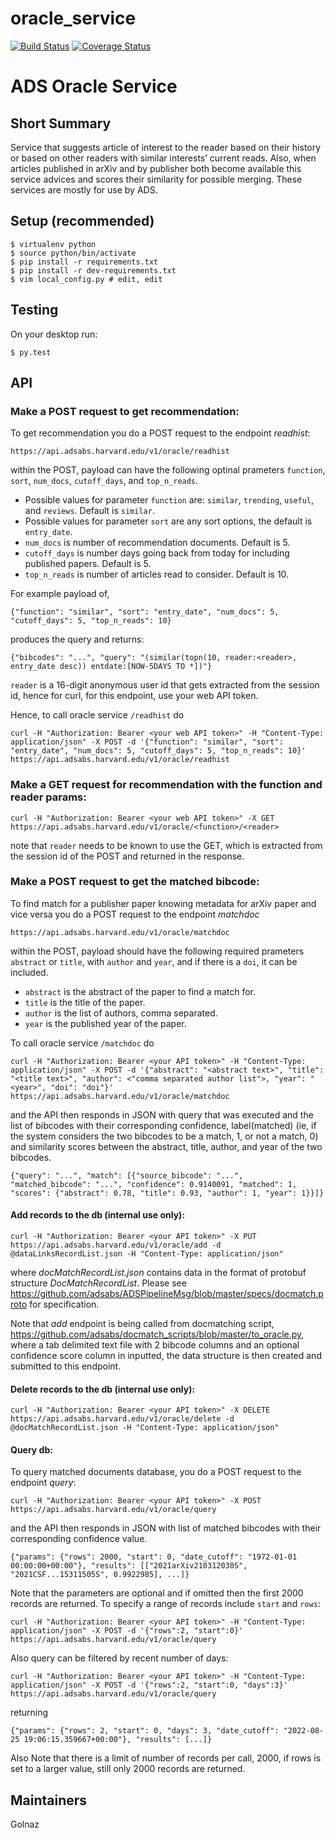# oracle_service

[![Build Status](https://travis-ci.org/adsabs/oracle_service.svg)](https://travis-ci.org/adsabs/oracle_service)
[![Coverage Status](https://coveralls.io/repos/adsabs/oracle_service/badge.svg)](https://coveralls.io/r/adsabs/oracle_service?branch=master)


# ADS Oracle Service

## Short Summary

Service that suggests article of interest to the reader based on their history or based on other readers with similar interests’ current reads. Also, when articles published in arXiv and by publisher both become available this service advices and scores their similarity for possible merging. These services are mostly for use by ADS.


## Setup (recommended)

    $ virtualenv python
    $ source python/bin/activate
    $ pip install -r requirements.txt
    $ pip install -r dev-requirements.txt
    $ vim local_config.py # edit, edit

    
## Testing

On your desktop run:

    $ py.test
    

## API


### Make a POST request to get recommendation:

To get recommendation you do a POST request to the endpoint *readhist*:

    https://api.adsabs.harvard.edu/v1/oracle/readhist

within the POST, payload can have the following optinal prameters `function`, `sort`, `num_docs`, `cutoff_days`, and `top_n_reads`.
* Possible values for parameter `function` are: `similar`, `trending`, `useful`, and `reviews`. Default is `similar`.
* Possible values for parameter `sort` are any sort options, the default is `entry_date`.
* `num_docs` is number of recommendation documents. Default is 5.
* `cutoff_days` is number days going back from today for including published papers. Default is 5.
* `top_n_reads` is number of articles read to consider. Default is 10.

For example payload of, 
 
    {"function": "similar", "sort": "entry_date", "num_docs": 5, "cutoff_days": 5, "top_n_reads": 10}

produces the query and returns:

    {"bibcodes": "...", "query": "(similar(topn(10, reader:<reader>, entry_date desc)) entdate:[NOW-5DAYS TO *])"}

`reader` is a 16-digit anonymous user id that gets extracted from the session id, hence for curl, for this endpoint, use your web API token.

Hence, to call oracle service `/readhist` do

    curl -H "Authorization: Bearer <your web API token>" -H "Content-Type: application/json" -X POST -d '{"function": "similar", "sort": "entry_date", "num_docs": 5, "cutoff_days": 5, "top_n_reads": 10}' https://api.adsabs.harvard.edu/v1/oracle/readhist


### Make a GET request for recommendation with the function and reader params:

    curl -H "Authorization: Bearer <your web API token>" -X GET https://api.adsabs.harvard.edu/v1/oracle/<function>/<reader>

note that `reader` needs to be known to use the GET, which is extracted from the session id of the POST and returned in the response.


### Make a POST request to get the matched bibcode:

To find match for a publisher paper knowing metadata for arXiv paper and vice versa you do a POST request to the endpoint *matchdoc*

    https://api.adsabs.harvard.edu/v1/oracle/matchdoc

within the POST, payload should have the following required prameters `abstract` or `title`, with `author` and `year`, and if there is a `doi`, it can be included.
* `abstract` is the abstract of the paper to find a match for.
* `title` is the title of the paper.
* `author` is the list of authors, comma separated.
* `year` is the published year of the paper.

To call oracle service `/matchdoc` do

    curl -H "Authorization: Bearer <your API token>" -H "Content-Type: application/json" -X POST -d '{"abstract": "<abstract text>", "title": "<title text>", "author": <"comma separated author list">, "year": "<year>", "doi": "doi"}' https://api.adsabs.harvard.edu/v1/oracle/matchdoc

and the API then responds in JSON with query that was executed and the list of bibcodes with their corresponding confidence, label(matched) (ie, if the system considers the two bibcodes to be a match, 1, or not a match, 0) and similarity scores between the abstract, title, author, and year of the two bibcodes.

    {"query": "...", "match": [{"source_bibcode": "...", "matched_bibcode": "...", "confidence": 0.9140091, "matched": 1, "scores": {"abstract": 0.78, "title": 0.93, "author": 1, "year": 1}}]}


#### Add records to the db (internal use only):

    curl -H "Authorization: Bearer <your API token>" -X PUT https://api.adsabs.harvard.edu/v1/oracle/add -d @dataLinksRecordList.json -H "Content-Type: application/json"

where *docMatchRecordList.json* contains data in the format of protobuf structure *DocMatchRecordList*. Please see https://github.com/adsabs/ADSPipelineMsg/blob/master/specs/docmatch.proto for specification. 

Note that *add* endpoint is being called from docmatching script, https://github.com/adsabs/docmatch_scripts/blob/master/to_oracle.py, where a tab delimited text file with 2 bibcode columns and an optional confidence score column in inputted, the data structure is then created and submitted to this endpoint.


#### Delete records to the db (internal use only):

    curl -H "Authorization: Bearer <your API token>" -X DELETE https://api.adsabs.harvard.edu/v1/oracle/delete -d @docMatchRecordList.json -H "Content-Type: application/json"


#### Query db:

To query matched documents database, you do a POST request to the endpoint *query*:

    curl -H "Authorization: Bearer <your API token>" -X POST https://api.adsabs.harvard.edu/v1/oracle/query
    
and the API then responds in JSON with list of matched bibcodes with their corresponding confidence value.

    {"params": {"rows": 2000, "start": 0, "date_cutoff": "1972-01-01 00:00:00+00:00"}, "results": [["2021arXiv210312030S", "2021CSF...15311505S", 0.9922985], ...]}

Note that the parameters are optional and if omitted then the first 2000 records are returned. To specify a range of records include `start` and `rows`:

    curl -H "Authorization: Bearer <your API token>" -H "Content-Type: application/json" -X POST -d '{"rows":2, "start":0}' https://api.adsabs.harvard.edu/v1/oracle/query

Also query can be filtered by recent number of days: 

    curl -H "Authorization: Bearer <your API token>" -H "Content-Type: application/json" -X POST -d '{"rows":2, "start":0, "days":3}' https://api.adsabs.harvard.edu/v1/oracle/query

returning 

    {"params": {"rows": 2, "start": 0, "days": 3, "date_cutoff": "2022-08-25 19:06:15.359667+00:00"}, "results": [...]}

Also Note that there is a limit of number of records per call, 2000, if rows is set to a larger value, still only 2000 records are returned.


## Maintainers

Golnaz
